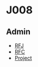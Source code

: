 # J008

## Admin
- [RFJ](https://github.com/pecha-jobs/Admin/issues/33)
- [RFC](https://github.com/pecha-jobs/Admin/issues/34)
- [Project]()
